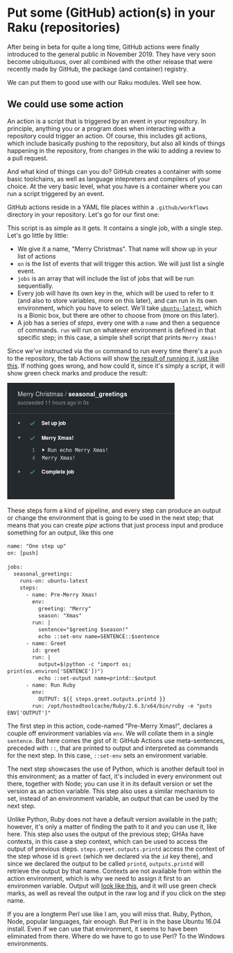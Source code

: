 # Put some (GitHub) action(s) in your Raku (repositories)

After being in beta for quite a long time, GitHub actions were finally
introduced to the general public in November 2019. They have very soon
become ubiquituous, over all combined with the other release that
were recently made by GitHub, the package (and container) registry.

We can put them to good use with our Raku modules. Well see how.

## We could use some action

An action is a script that is triggered by an event in your
repository. In principle, anything you or a program does when
interacting with a repository could trigger an action. Of course, this
includes git actions, which include basically pushing to the
repository, but also all kinds of things happening in the repository,
from changes in the wiki to adding a review to a pull request.

And what kind of things can you do? GitHub creates a container with
some basic toolchains, as well as language intepreters and compilers of your
choice. At the very basic level, what you have is a container where
you can run a script triggered by an event.

GitHub actions reside in a YAML file places within a
`.github/workflows` directory in your repository. Let's go for our
first one:

<script src="https://gist.github.com/JJ/39fa1e49b28e962ae1914514feada12a.js"></script>

This script is as simple as it gets. It contains a single job, with a
single step. Let's go little by little:

* We give it a name, "Merry Christmas". That name will show up in your
  list of actions
* `on` is the list of events that will trigger this action. We will
  just list a single event.
* `jobs` is an array that will include the list of jobs that will be
  run sequentially.
* Every job will have its own key in the, which will be used to refer
  to it (and also to store variables, more on this later), and can run
  in its own environment, which you have to select. We'll take
  [`ubuntu-latest`](https://help.github.com/es/actions/automating-your-workflow-with-github-actions/virtual-environments-for-github-hosted-runners#supported-runners-and-hardware-resources),
  which is a Bionic box, but there are other to choose from (more on
  this later). 
* A job has a series of *steps*, every one with a `name` and then a
  sequence of commands. `run` will run on whatever environment is
  defined in that specific step; in this case, a simple shell script
  that prints `Merry Xmas!`
  
Since we've instructed via the `on` command to run every time there's
a `push` to the repository, the tab Actions will show [the result of
running it, just like this](https://github.com/JJ/raku-advent-calendar-article-2019/commit/1cbe9578458dcd7b425e94a58998c53a1af49fe9/checks?check_suite_id=340377462). If
nothing goes wrong, and how could it, since it's simply a script, it
will show green check marks and produce the result:

![Merry Xmas from a GitHub Action](img/hello-action.png)

These steps form a kind of pipeline, and every step can produce an output or change the environment that is going to be used in the next step; that means that you can create *pipe* actions that just process input and produce something for an output, like this one

```
name: "One step up"
on: [push]

jobs:
  seasonal_greetings:
    runs-on: ubuntu-latest
    steps:
      - name: Pre-Merry Xmas!
        env:
          greeting: "Merry"
          season: "Xmas"
        run: |
          sentence="$greeting $season!"
          echo ::set-env name=SENTENCE::$sentence
      - name: Greet
        id: greet
        run: |
          output=$(python -c "import os; print(os.environ['SENTENCE'])")
          echo ::set-output name=printd::$output
      - name: Run Ruby
        env:
          OUTPUT: ${{ steps.greet.outputs.printd }}
        run: /opt/hostedtoolcache/Ruby/2.6.3/x64/bin/ruby -e "puts ENV['OUTPUT']"
```

The first step in this action, code-named "Pre-Merry Xmas!", declares
a couple off environment variables via `env`. We will collate them in
a single `sentence`. But here comes the gist of it: GitHub Actions use
meta-sentences, preceded with `::`, that are printed to output and
interpreted as commands for the next step. In this case, `::set-env`
sets an environment variable.

The next step showcases the use of Python, which is another default
tool in this environment; as a matter of fact, it's included in every
environment out there, together with Node; you can use it in its
default version or set the version as an action variable. This step
also uses a similar mechanism to set, instead of an environment
variable, an *output* that can be used by the next step.

Unlike Python, Ruby does not have a default version available in the
path; however, it's only a matter of finding the path to it and you
can use it, like here. This step also uses the output of the previous
step; GHAs have contexts, in this case a step context, which can be
used to access the output of previous
steps. `steps.greet.outputs.printd` access the context of the step
whose id is `greet` (which we declared via the `id` key there), and
since we declared the output to be called `printd`, `outputs.printd`
will retrieve the output by that name. Contexts are not available from
within the action environment, which is why we need to assign it first
to an environmen variable. Output will [look like
this](https://github.com/JJ/raku-advent-calendar-article-2019/commit/01da3afeb1a5258293e328a9985a088bc7aa60d0/checks?check_suite_id=341279210),
and it will use green check marks, as well as reveal the output in the
raw log and if you click on the step name.

If you are a longterm Perl use like I am, you will miss that. Ruby,
Python, Node, popular languages, fair enough. But Perl is in the base
Ubuntu 16.04 install. Even if we can use that environment, it seems to
have been eliminated from there. Where do we have to go to use Perl?
To the Windows environments.

